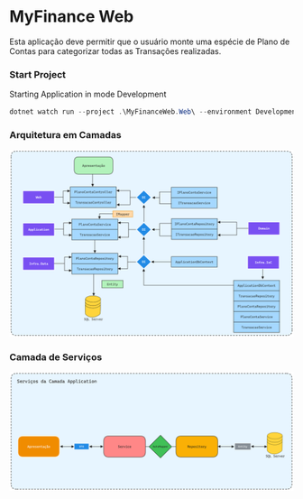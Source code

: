 # MyFinance Web
Esta aplicação deve permitir que o usuário monte uma espécie de Plano de Contas para categorizar
todas as Transações realizadas.


### Start Project
Starting Application in mode Development
```powershell
dotnet watch run --project .\MyFinanceWeb.Web\ --environment Development
```

### Arquitetura em Camadas
![Fluxo MyFinace](./diagrama/MyFinaceArquitecure.drawio.png)

### Camada de Serviços 
![Fluxo MyFinace](./diagrama/services-layer.png)


